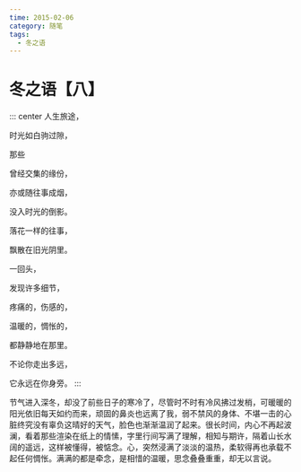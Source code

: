 ```yaml
---
time: 2015-02-06
category: 随笔
tags:
  - 冬之语
---
```


# 冬之语【八】

::: center
人生旅途，

时光如白驹过隙，

那些

曾经交集的缘份，

亦或随往事成烟，

没入时光的倒影。

落花一样的往事，

飘散在旧光阴里。

一回头，

发现许多细节，

疼痛的，伤感的，

温暖的，惆怅的，

都静静地在那里。

不论你走出多远，

它永远在你身旁。
:::

节气进入深冬，却没了前些日子的寒冷了，尽管时不时有冷风拂过发梢，可暖暖的阳光依旧每天如约而来，顽固的鼻炎也远离了我，弱不禁风的身体、不堪一击的心脏终究没有辜负这晴好的天气，脸色也渐渐温润了起来。很长时间，内心不再起波澜，看着那些渲染在纸上的情愫，字里行间写满了理解，相知与期许，隔着山长水阔的遥远，这样被懂得，被惦念。心，突然浸满了淡淡的温热，柔软得再也承载不起任何惆怅。满满的都是牵念，是相惜的温暖，思念叠叠重重，却无以言说。
